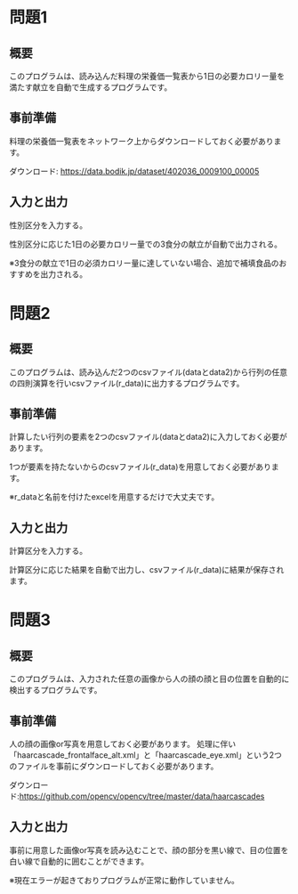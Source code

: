# 問題1
## 概要
このプログラムは、読み込んだ料理の栄養価一覧表から1日の必要カロリー量を満たす献立を自動で生成するプログラムです。

## 事前準備
料理の栄養価一覧表をネットワーク上からダウンロードしておく必要があります。

ダウンロード:
https://data.bodik.jp/dataset/402036_0009100_00005

## 入力と出力
性別区分を入力する。

性別区分に応じた1日の必要カロリー量での3食分の献立が自動で出力される。

※3食分の献立で1日の必須カロリー量に達していない場合、追加で補填食品のおすすめを出力される。

# 問題2
## 概要
このプログラムは、読み込んだ2つのcsvファイル(dataとdata2)から行列の任意の四則演算を行いcsvファイル(r_data)に出力するプログラムです。

## 事前準備
計算したい行列の要素を2つのcsvファイル(dataとdata2)に入力しておく必要があります。

1つが要素を持たないからのcsvファイル(r_data)を用意しておく必要があります。

※r_dataと名前を付けたexcelを用意するだけで大丈夫です。

## 入力と出力
計算区分を入力する。

計算区分に応じた結果を自動で出力し、csvファイル(r_data)に結果が保存されます。

# 問題3
## 概要
このプログラムは、入力された任意の画像から人の顔の顔と目の位置を自動的に検出するプログラムです。

## 事前準備
人の顔の画像or写真を用意しておく必要があります。
処理に伴い「haarcascade_frontalface_alt.xml」と「haarcascade_eye.xml」という2つのファイルを事前にダウンロードしておく必要があります。

ダウンロード:https://github.com/opencv/opencv/tree/master/data/haarcascades

## 入力と出力
事前に用意した画像or写真を読み込むことで、顔の部分を黒い線で、目の位置を白い線で自動的に囲むことができます。

※現在エラーが起きておりプログラムが正常に動作していません。
